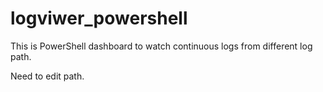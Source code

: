 # logviwer_powershell
This is PowerShell dashboard to watch continuous logs from different log path. 

Need to edit path.
